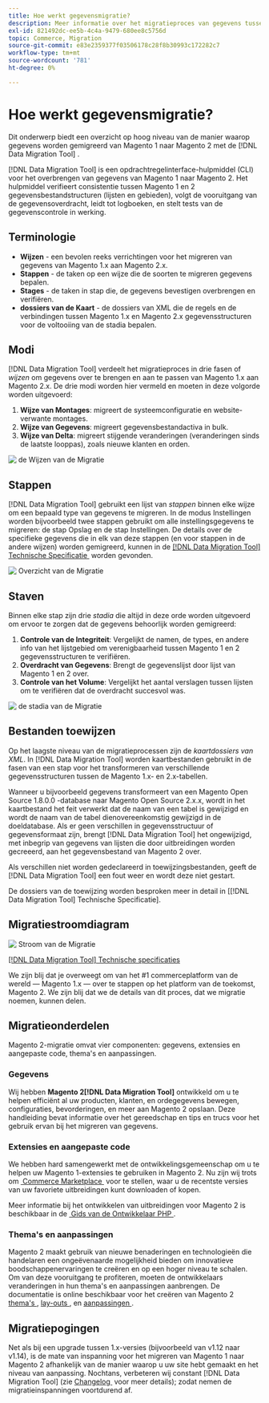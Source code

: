 ```yaml
---
title: Hoe werkt gegevensmigratie?
description: Meer informatie over het migratieproces van gegevens tussen Magento 1 en Magento 2, zoals terminologie, workflowdiagrammen en stappen.
exl-id: 821492dc-ee5b-4c4a-9479-680ee8c5756d
topic: Commerce, Migration
source-git-commit: e83e2359377f03506178c28f8b30993c172282c7
workflow-type: tm+mt
source-wordcount: '781'
ht-degree: 0%

---
```


# Hoe werkt gegevensmigratie?

Dit onderwerp biedt een overzicht op hoog niveau van de manier waarop gegevens worden gemigreerd van Magento 1 naar Magento 2 met de [!DNL Data Migration Tool] .

[!DNL Data Migration Tool] is een opdrachtregelinterface-hulpmiddel (CLI) voor het overbrengen van gegevens van Magento 1 naar Magento 2. Het hulpmiddel verifieert consistentie tussen Magento 1 en 2 gegevensbestandstructuren (lijsten en gebieden), volgt de vooruitgang van de gegevensoverdracht, leidt tot logboeken, en stelt tests van de gegevenscontrole in werking.

## Terminologie

* **Wijzen** - een bevolen reeks verrichtingen voor het migreren van gegevens van Magento 1.x aan Magento 2.x.
* **Stappen** - de taken op een wijze die de soorten te migreren gegevens bepalen.
* **Stages** - de taken in stap die, de gegevens bevestigen overbrengen en verifiëren.
* **dossiers van de Kaart** - de dossiers van XML die de regels en de verbindingen tussen Magento 1.x en Magento 2.x gegevensstructuren voor de voltooiing van de stadia bepalen.

## Modi

[!DNL Data Migration Tool] verdeelt het migratieproces in drie fasen of *wijzen* om gegevens over te brengen en aan te passen van Magento 1.x aan Magento 2.x. De drie modi worden hier vermeld en moeten in deze volgorde worden uitgevoerd:

1. **Wijze van Montages**: migreert de systeemconfiguratie en website-verwante montages.
1. **Wijze van Gegevens**: migreert gegevensbestandactiva in bulk.
1. **Wijze van Delta**: migreert stijgende veranderingen (veranderingen sinds de laatste looppas), zoals nieuwe klanten en orden.

![&#x200B; de Wijzen van de Migratie &#x200B;](../../assets/data-migration/MigrationModes2.png)

## Stappen

[!DNL Data Migration Tool] gebruikt een lijst van *stappen* binnen elke wijze om een bepaald type van gegevens te migreren. In de modus Instellingen worden bijvoorbeeld twee stappen gebruikt om alle instellingsgegevens te migreren: de stap Opslag en de stap Instellingen. De details over de specifieke gegevens die in elk van deze stappen (en voor stappen in de andere wijzen) worden gemigreerd, kunnen in de [[!DNL Data Migration Tool]  Technische Specificatie &#x200B;](technical-specification.md) worden gevonden.

![&#x200B; Overzicht van de Migratie &#x200B;](../../assets/data-migration/MigrationOverview2.png)

## Staven

Binnen elke stap zijn drie *stadia* die altijd in deze orde worden uitgevoerd om ervoor te zorgen dat de gegevens behoorlijk worden gemigreerd:

1. **Controle van de Integriteit**: Vergelijkt de namen, de types, en andere info van het lijstgebied om verenigbaarheid tussen Magento 1 en 2 gegevensstructuren te verifiëren.
1. **Overdracht van Gegevens**: Brengt de gegevenslijst door lijst van Magento 1 en 2 over.
1. **Controle van het Volume**: Vergelijkt het aantal verslagen tussen lijsten om te verifiëren dat de overdracht succesvol was.

![&#x200B; de stadia van de Migratie &#x200B;](../../assets/data-migration/MigrationSteps2.png)

## Bestanden toewijzen

Op het laagste niveau van de migratieprocessen zijn de *kaartdossiers van XML*. In [!DNL Data Migration Tool] worden kaartbestanden gebruikt in de fasen van een stap voor het transformeren van verschillende gegevensstructuren tussen de Magento 1.x- en 2.x-tabellen.

Wanneer u bijvoorbeeld gegevens transformeert van een Magento Open Source 1.8.0.0 -database naar Magento Open Source 2.x.x, wordt in het kaartbestand het feit verwerkt dat de naam van een tabel is gewijzigd en wordt de naam van de tabel dienovereenkomstig gewijzigd in de doeldatabase. Als er geen verschillen in gegevensstructuur of gegevensformaat zijn, brengt [!DNL Data Migration Tool] het ongewijzigd, met inbegrip van gegevens van lijsten die door uitbreidingen worden gecreeerd, aan het gegevensbestand van Magento 2 over.

Als verschillen niet worden gedeclareerd in toewijzingsbestanden, geeft de [!DNL Data Migration Tool] een fout weer en wordt deze niet gestart.

De dossiers van de toewijzing worden besproken meer in detail in [[!DNL Data Migration Tool] Technische Specificatie].

## Migratiestroomdiagram

![&#x200B; Stroom van de Migratie &#x200B;](../../assets/data-migration/migration_flow.png)

[[!DNL Data Migration Tool] Technische specificaties](technical-specification.md)

We zijn blij dat je overweegt om van het #1 commerceplatform van de wereld — Magento 1.x — over te stappen op het platform van de toekomst, Magento 2. We zijn blij dat we de details van dit proces, dat we migratie noemen, kunnen delen.

## Migratieonderdelen

Magento 2-migratie omvat vier componenten: gegevens, extensies en aangepaste code, thema&#39;s en aanpassingen.

### Gegevens

Wij hebben **Magento 2[!DNL Data Migration Tool]** ontwikkeld om u te helpen efficiënt al uw producten, klanten, en ordegegevens bewegen, configuraties, bevorderingen, en meer aan Magento 2 opslaan. Deze handleiding bevat informatie over het gereedschap en tips en trucs voor het gebruik ervan bij het migreren van gegevens.

### Extensies en aangepaste code

We hebben hard samengewerkt met de ontwikkelingsgemeenschap om u te helpen uw Magento 1-extensies te gebruiken in Magento 2. Nu zijn wij trots om [&#x200B; Commerce Marketplace &#x200B;](https://marketplace.magento.com/) voor te stellen, waar u de recentste versies van uw favoriete uitbreidingen kunt downloaden of kopen.

Meer informatie bij het ontwikkelen van uitbreidingen voor Magento 2 is beschikbaar in de [&#x200B; Gids van de Ontwikkelaar PHP &#x200B;](https://developer.adobe.com/commerce/php/development/).

### Thema&#39;s en aanpassingen

Magento 2 maakt gebruik van nieuwe benaderingen en technologieën die handelaren een ongeëvenaarde mogelijkheid bieden om innovatieve boodschappenervaringen te creëren en op een hoger niveau te schalen. Om van deze vooruitgang te profiteren, moeten de ontwikkelaars veranderingen in hun thema&#39;s en aanpassingen aanbrengen. De documentatie is online beschikbaar voor het creëren van Magento 2 [&#x200B; thema&#39;s &#x200B;](https://developer.adobe.com/commerce/frontend-core/guide/themes/), [&#x200B; lay-outs &#x200B;](https://developer.adobe.com/commerce/frontend-core/guide/layouts/), en [&#x200B; aanpassingen &#x200B;](https://developer.adobe.com/commerce/frontend-core/guide/layouts/xml-manage/).

## Migratiepogingen

Net als bij een upgrade tussen 1.x-versies (bijvoorbeeld van v1.12 naar v1.14), is de mate van inspanning voor het migreren van Magento 1 naar Magento 2 afhankelijk van de manier waarop u uw site hebt gemaakt en het niveau van aanpassing.
Nochtans, verbeteren wij constant [!DNL Data Migration Tool] (zie [&#x200B; Changelog &#x200B;](https://github.com/magento/data-migration-tool/blob/2.3/CHANGELOG.md) voor meer details); zodat nemen de migratieinspanningen voortdurend af.
